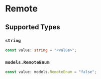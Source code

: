 # Remote


## Supported Types

### `string`

```typescript
const value: string = "<value>";
```

### `models.RemoteEnum`

```typescript
const value: models.RemoteEnum = "false";
```

